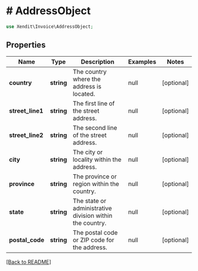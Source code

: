 # # AddressObject


```php
use Xendit\Invoice\AddressObject;
```
## Properties

| Name | Type | Description | Examples | Notes |
| ------------ | ------------- | ------------- | ------------- | -------------|
| **country** | **string** | The country where the address is located. | null |  [optional] |
| **street_line1** | **string** | The first line of the street address. | null |  [optional] |
| **street_line2** | **string** | The second line of the street address. | null |  [optional] |
| **city** | **string** | The city or locality within the address. | null |  [optional] |
| **province** | **string** | The province or region within the country. | null |  [optional] |
| **state** | **string** | The state or administrative division within the country. | null |  [optional] |
| **postal_code** | **string** | The postal code or ZIP code for the address. | null |  [optional] |


[[Back to README]](../../README.md)
